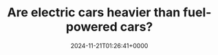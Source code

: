---
title: "Are electric cars heavier than fuel-powered cars?"
description: "Electric cars are often heavier than their fuel-powered counterparts, primarily due to the weight of their batteries. But it doesn't necessarily translate to a disadvantage."
image: "images/post/2024/11/image-14.png"
date: "2024-11-21T01:26:41+0000"
categories: ["Reviews"]
tags: ["electric cars", "fuel-powered cars", "weight"]
type: "regular" # available types: [featured/regular]
draft: false
sitemapExclude: false
---
